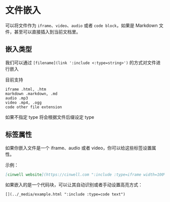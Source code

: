 # 文件嵌入

可以将文件作为 `iframe`、`video`、`audio` 或者 `code block`，如果是 Markdown 文件，甚至可以直接插入到当前文档里。

## 嵌入类型

我们可以通过 `[filename](link ':include <:type=string>')` 的方式对文件进行嵌入

目前支持

```text
iframe .html, .htm
markdown .markdown, .md
audio .mp3
video .mp4, .ogg
code other file extension
```

如果不指定 type 将会根据文件后缀设定
type

## 标签属性

如果你嵌入文件是一个 iframe、audio 或者 video，你可以给这些标签设置属性。

示例：

```md
[cinwell website](https://cinwell.com ":include :type=iframe width=100% height=400px")
```

如果嵌入的是一个代码块，可以让其自动识别或者手动设置高亮方式：

```md
[](../_media/example.html ":include :type=code text")
```
